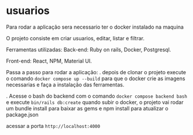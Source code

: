 # usuarios

Para rodar a aplicação sera necessario ter o docker instalado na maquina

O projeto consiste em criar usuarios, editar, listar e filtrar. 

Ferramentas utilizadas: 
  Back-end:
    Ruby on rails, Docker, Postgresql.
    
  Front-end:
    React, NPM, Material UI.

Passa a passo para rodar a aplicação:
  . depois de clonar o projeto execute o comando ```docker compose up --build``` para que o docker crie as imagens necessarias e faça a instalação das ferramentas.


  . Acesse o bash do backend com o comando ```docker compose backend bash``` e execute ```bin/rails db:create```
  quando subir o docker, o projeto vai rodar um bundle install para baixar as gems e npm install para atualizar o package.json

acessar a porta ```http://localhost:4000```
